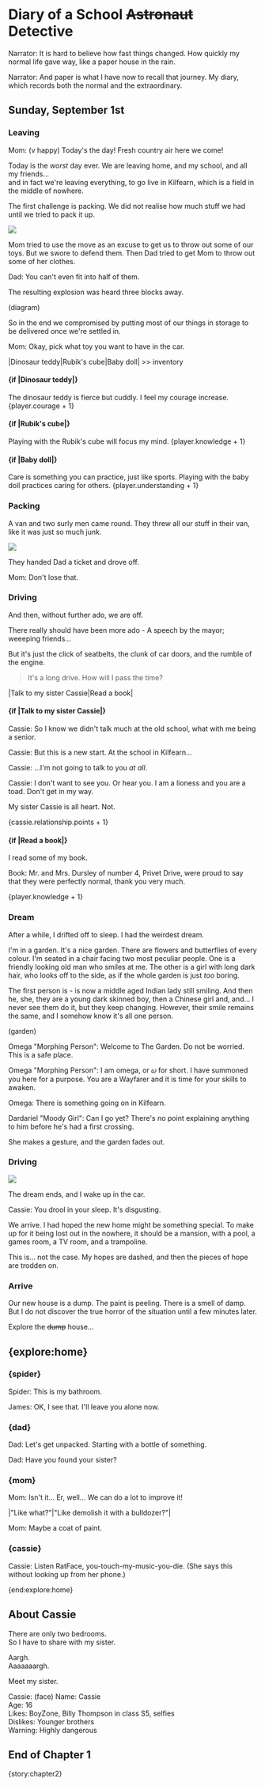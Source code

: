 
# Diary of a School ~~Astronaut~~ Detective

Narrator: It is hard to believe how fast things changed. How quickly my normal life gave way, like a paper house in the rain.

Narrator: And paper is what I have now to recall that journey. My diary, which records both the normal and the extraordinary.

## Sunday, September 1st

### Leaving

Mom: (v happy) Today's the day! Fresh country air here we come!

Today is the *worst* day ever. We are leaving home, and my school, and all my friends...      
and in fact we're leaving everything, to go live in Kilfearn, which is a field in the middle of nowhere.

The first challenge is packing. We did not realise how much stuff we had until we tried to pack it up. 

![](/img/src/scene/tons-of-junk.jpg)

Mom tried to use the move as an excuse to get us to throw out some of our toys. But we swore to defend them. Then Dad tried to get Mom to throw out some of her clothes. 

Dad: You can't even fit into half of them. 

The resulting explosion was heard three blocks away. 

(diagram)

So in the end we compromised by putting most of our things in storage to be delivered once we're settled in. 

Mom: Okay, pick what toy you want to have in the car.

|Dinosaur teddy|Rubik's cube|Baby doll| >> inventory

#### {if |Dinosaur teddy|}
The dinosaur teddy is fierce but cuddly. I feel my courage increase. {player.courage + 1}

#### {if |Rubik's cube|}
Playing with the Rubik's cube will focus my mind. {player.knowledge + 1}

#### {if |Baby doll|}
Care is something you can practice, just like sports. Playing with the baby doll practices caring for others. {player.understanding + 1}


### Packing

A van and two surly men came round. They threw all our stuff in their van, like it was just so much junk. 

![](/img/src/scene/load-truck.jpg)

They handed Dad a ticket and drove off.

Mom: Don't lose that. 

### Driving

And then, without further ado, we are off. 

There really should have been more ado - A speech by the mayor; weeeping friends... 

But it's just the click of seatbelts, the clunk of car doors, and the rumble of the engine. 

> It's a long drive. How will I pass the time?

|Talk to my sister Cassie|Read a book|

#### {if |Talk to my sister Cassie|}

Cassie: So I know we didn't talk much at the old school, what with me being a senior.

Cassie: But this is a new start. At the school in Kilfearn...

Cassie: ...I'm not going to talk to you *at all*. 

Cassie: I don't want to see you. Or hear you. I am a lioness and you are a toad. Don't get in my way.

My sister Cassie is all heart. Not.

{cassie.relationship.points + 1}

#### {if |Read a book|}

I read some of my book. 

Book: Mr. and Mrs. Dursley of number 4, Privet Drive, were proud to say that they were perfectly normal, thank you very much.

{player.knowledge + 1}

### Dream

After a while, I drifted off to sleep. I had the weirdest dream.

I'm in a garden. It's a nice garden. There are flowers and butterflies of every colour. I'm seated in a chair facing two most peculiar people. One is a friendly looking old man who smiles at me. The other is a girl with long dark hair, who looks off to the side, as if the whole garden is just *too* boring. 

The first person is - is now a middle aged Indian lady still smiling. And then he, she, they are a young dark skinned boy, then a Chinese girl and, and... I never see them do it, but they keep changing. However, their smile remains the same, and I somehow know it's all one person.

(garden)

Omega "Morphing Person": Welcome to The Garden. Do not be worried. This is a safe place.

Omega "Morphing Person": I am omega, or 𝜔 for short. I have summoned you here for a purpose. You are a Wayfarer and it is time for your skills to awaken.

Omega: There is something going on in Kilfearn. 

Dardariel "Moody Girl": Can I go yet? There's no point explaining anything to him before he's had a first crossing.

She makes a gesture, and the garden fades out.

### Driving

![](/img/src/bg/car.png)

The dream ends, and I wake up in the car.

Cassie: You drool in your sleep. It's disgusting.

We arrive. I had hoped the new home might be something special. To make up for it being lost out in the nowhere, it should be a mansion, 
with a pool, a games room, a TV room, and a trampoline. 

This is... not the case. My hopes are dashed, and then the pieces of hope are trodden on.

### Arrive

Our new house is a dump. The paint is peeling. There is a smell of damp. But I do not discover the true horror of the situation until a few minutes later.

Explore the ~~dump~~ house...

## {explore:home}

### {spider}

Spider: This is my bathroom.

James: OK, I see that. I'll leave you alone now.

### {dad}

Dad: Let's get unpacked. Starting with a bottle of something.

Dad: Have you found your sister?

### {mom}

Mom: Isn't it... Er, well... We can do a lot to improve it!

|"Like what?"|"Like demolish it with a bulldozer?"|

Mom: Maybe a coat of paint.

### {cassie}

Cassie: Listen RatFace, you-touch-my-music-you-die. (She says this without looking up from her phone.)

{end:explore:home}

## About Cassie

There are only two bedrooms.    
So I have to share with my sister.    

Aargh.    
Aaaaaaargh.   

Meet my sister.

Cassie: (face) Name: Cassie<br/>Age:	16<br/>Likes:	BoyZone, Billy Thompson in class S5, selfies<br/>Dislikes:	Younger brothers<br/>Warning:	Highly dangerous

## End of Chapter 1

{story:chapter2}
